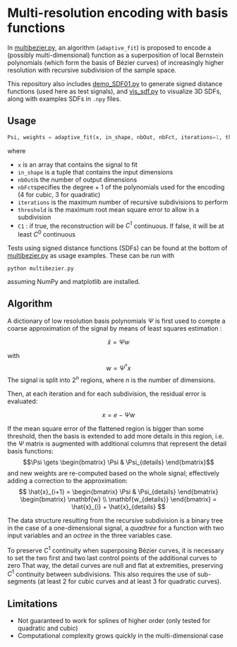# Multi-resolution encoding with basis functions
In [multibezier.py](multibezier.py), an algorithm (``adaptive_fit``) is proposed to encode a (possibly multi-dimensional) function as a superposition of local Bernstein polynomials (which form the basis of Bézier curves) of increasingly higher resolution with recursive subdivision of the sample space.

This repository also includes [demo_SDF01.py](demo_SDF01.py) to generate signed distance functions (used here as test signals), and [vis_sdf.py](vis_sdf.py) to visualize 3D SDFs, along with examples SDFs in ``.npy`` files.

## Usage
```Python
Psi, weights = adaptive_fit(x, in_shape, nbOut, nbFct, iterations=1, threshold=0.0, C1=True)
```
where
* ``x`` is an array that contains the signal to fit
* ``in_shape`` is a tuple that contains the input dimensions 
* ``nbOut``is the number of output dimensions
* ``nbFct``specifies the degree + 1 of the polynomials used for the encoding (4 for cubic, 3 for quadratic)
* ``iterations`` is the maximum number of recursive subdivisions to perform 
* ``threshold`` is the maximum root mean square error to allow in a subdivision
* ``C1`` : if true, the reconstruction will be $C^1$ continuous. If false, it will be at least $C^0$ continuous

Tests using signed distance functions (SDFs) can be found at the bottom of [multibezier.py](multibezier.py) as usage examples. These can be run with
```console
python multibezier.py
```
assuming NumPy and matplotlib are installed.


## Algorithm
A dictionary of low resolution basis polynomials $\Psi$ is first used to compte a coarse approximation of the signal by means of least squares estimation :

$$\hat{x} = \Psi w$$

with
$$w = \Psi^\dagger x$$
The signal is split into $2^n$ regions, where $n$ is the number of dimensions.

Then, at each iteration and for each subdivision, the residual error is evaluated:

$$x = e - \Psi w$$

If the mean square error of the flattened region is bigger than some threshold, then the basis is extended to add more details in this region, i.e. the $\Psi$ matrix is augmented with additional columns that represent the detail basis functions:
$$\Psi \gets \begin{bmatrix} \Psi & \Psi_{details} \end{bmatrix}$$
 and new weights are re-computed based on the whole signal; effectively adding a correction to the approximation:
 $$
 \hat{x}_{i+1} = \begin{bmatrix} \Psi & \Psi_{details} \end{bmatrix}
 \begin{bmatrix} \mathbf{w} \\ \mathbf{w_{details}} \end{bmatrix}
= \hat{x}_{i} +  \hat{x}_{details} $$

The data structure resulting from the recursive subdivision is a binary tree in the case of a one-dimensional signal, a *quadtree* for a function with two input variables and an *octree* in the three variables case.

To preserve $C^1$ continuity when superposing Bézier curves, it is necessary to set the two first and two last control points of the additional curves to zero That way, the detail curves are null and flat at extremities, preserving $C^1$ continuity between subdivisions. This also requires the use of sub-segments (at least 2 for cubic curves and at least 3 for quadratic curves).

## Limitations
* Not guaranteed to work for splines of higher order (only tested for quadratic and cubic)
* Computational complexity grows quickly in the multi-dimensional case